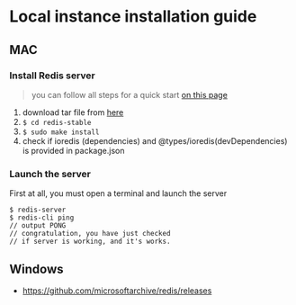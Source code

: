 # Local instance installation guide

## MAC

### Install Redis server

> you can follow all steps for a quick start [on this page](https://redis.io/topics/quickstart)

1. download tar file from [here](http://download.redis.io/redis-stable.tar.gz)
2. ```$ cd redis-stable```
3. ```$ sudo make install  ```
4. check if ioredis (dependencies) and @types/ioredis(devDependencies) is provided in package.json

### Launch the server

First at all, you must open a terminal and launch the server
```
$ redis-server
$ redis-cli ping
// output PONG 
// congratulation, you have just checked 
// if server is working, and it's works.
```

## Windows
- https://github.com/microsoftarchive/redis/releases
